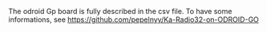 The odroid Gp board is fully described in the csv file.
To have some informations,  see 
https://github.com/pepelnyy/Ka-Radio32-on-ODROID-GO